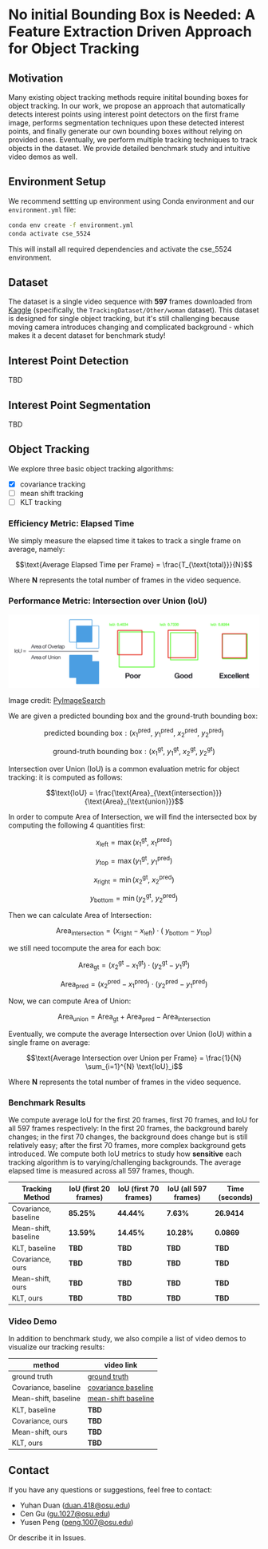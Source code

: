 # No initial Bounding Box is Needed: A Feature Extraction Driven Approach for Object Tracking 

## Motivation

Many existing object tracking methods require initital bounding boxes for object tracking. In our work, we propose an approach that automatically detects interest points using interest point detectors on the first frame image, performs segmentation techniques upon these detected interest points, and finally generate our own bounding boxes without relying on provided ones. Eventually, we perform multiple tracking techniques to track objects in the dataset. We provide detailed benchmark study and intuitive video demos as well.

## Environment Setup

We recommend settting up environment using Conda environment and our `environment.yml` file:

```bash
conda env create -f environment.yml
conda activate cse_5524
```

This will install all required dependencies and activate the cse_5524 environment.

## Dataset

The dataset is a single video sequence with **597** frames downloaded from [Kaggle](https://www.kaggle.com/datasets/kmader/videoobjecttracking) (specifically, the `TrackingDataset/Other/woman` dataset). This dataset is designed for single object tracking, but it's still challenging because moving camera introduces changing and complicated background - which makes it a decent dataset for benchmark study!

## Interest Point Detection

TBD

## Interest Point Segmentation

TBD

## Object Tracking

We explore three basic object tracking algorithms:

- [x] covariance tracking
- [ ] mean shift tracking
- [ ] KLT tracking

### Efficiency Metric: Elapsed Time

We simply measure the elapsed time it takes to track a single frame on average, namely:

```math
\text{Average Elapsed Time per Frame} = \frac{T_{\text{total}}}{N}
```

Where **N** represents the total number of frames in the video sequence. 

### Performance Metric: Intersection over Union (IoU)

![alt text](docs/IoU.png)

Image credit: [PyImageSearch](https://pyimagesearch.com/2016/11/07/intersection-over-union-iou-for-object-detection/)

We are given a predicted bounding box and the ground-truth bounding box:

```math
\text{predicted bounding box}: (x_1^{\text{pred}},\ y_1^{\text{pred}},\ x_2^{\text{pred}},\ y_2^{\text{pred}})
```

```math
\text{ground-truth bounding box}: (x_1^{\text{gt}},\ y_1^{\text{gt}},\ x_2^{\text{gt}},\ y_2^{\text{gt}})
```

Intersection over Union (IoU) is a common evaluation metric for object tracking: it is computed as follows:

```math
\text{IoU} = \frac{\text{Area}_{\text{intersection}}}{\text{Area}_{\text{union}}}
```

In order to compute Area of Intersection, we will find the intersected box by computing the following 4 quantities first: 

```math
x_{\text{left}} = \max(x_1^{\text{gt}},\ x_1^{\text{pred}})
```

```math
y_{\text{top}} = \max(y_1^{\text{gt}},\ y_1^{\text{pred}})
```

```math
x_{\text{right}} = \min(x_2^{\text{gt}},\ x_2^{\text{pred}}) 
```

```math
y_{\text{bottom}} = \min(y_2^{\text{gt}},\ y_2^{\text{pred}})
```

Then we can calculate Area of Intersection:

```math
\text{Area}_{\text{intersection}} = (x_{\text{right}} - x_{\text{left}}) \cdot (\ y_{\text{bottom}} - y_{\text{top}})
```

we still need tocompute the area for each box:

```math
\text{Area}_{\text{gt}} = (x_2^{\text{gt}} - x_1^{\text{gt}}) \cdot (y_2^{\text{gt}} - y_1^{\text{gt}})
```

```math
\text{Area}_{\text{pred}} = (x_2^{\text{pred}} - x_1^{\text{pred}}) \cdot (y_2^{\text{pred}} - y_1^{\text{pred}})
```

Now, we can compute Area of Union:

```math
\text{Area}_{\text{union}} = \text{Area}_{\text{gt}} + \text{Area}_{\text{pred}} - \text{Area}_{\text{intersection}}
```

Eventually, we compute the average Intersection over Union (IoU) within a single frame on average:

```math
\text{Average Intersection over Union per Frame} = \frac{1}{N} \sum_{i=1}^{N} \text{IoU}_i
```

Where **N** represents the total number of frames in the video sequence.

### Benchmark Results

We compute average IoU for the first 20 frames, first 70 frames, and IoU for all 597 frames respectively: In the first 20 frames, the background barely changes; in the first 70 changes, the background does change but is still relatively easy; after the first 70 frames, more complex background gets introduced. We compute both IoU metrics to study how **sensitive** each tracking algorithm is to varying/challenging backgrounds. The average elapsed time is measured across all 597 frames, though.

| Tracking Method | IoU (first 20 frames) | IoU (first 70 frames) | IoU (all 597 frames) | Time (seconds) | 
| --------------- | --- | ---- | ---- | ---- |
| Covariance, baseline | **85.25%** | **44.44%** | **7.63%** | **26.9414** |
| Mean-shift, baseline | **13.59%** | **14.45%** | **10.28%** | **0.0869** |
| KLT, baseline | **TBD** | **TBD** | **TBD** | **TBD** |
| Covariance, ours | **TBD** | **TBD** | **TBD** | **TBD** |
| Mean-shift, ours | **TBD** | **TBD** | **TBD** | **TBD** |
| KLT, ours | **TBD** | **TBD** | **TBD** | **TBD** |

### Video Demo

In addition to benchmark study, we also compile a list of video demos to visualize our tracking results:

| method | video link |
| ------ | ---------- | 
| ground truth | [ground truth](figures/video_demo/ground_truth.mp4)|
| Covariance, baseline | [covariance baseline](figures/video_demo/covariance_baseline.mp4) |
| Mean-shift, baseline | [mean-shift baseline](figures/video_demo/meanshift_baseline.mp4) |
| KLT, baseline | **TBD** |
| Covariance, ours | **TBD** |
| Mean-shift, ours | **TBD** |
| KLT, ours | **TBD** |

## Contact

If you have any questions or suggestions, feel free to contact:

- Yuhan Duan (duan.418@osu.edu)
- Cen Gu (gu.1027@osu.edu)
- Yusen Peng (peng.1007@osu.edu)

Or describe it in Issues.
